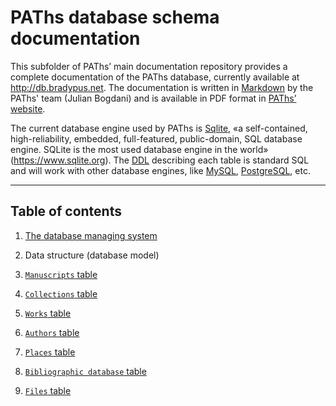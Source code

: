 # PAThs database schema documentation

This subfolder of PAThs’ main documentation repository provides a complete
documentation of the PAThs database, currently available at
http://db.bradypus.net. The documentation is written in [Markdown](https://daringfireball.net/projects/markdown/)
by the PAThs' team (Julian Bogdani) and is available in PDF format in
[PAThs’ website](http://paths.uniroma1.it).

The current database engine used by PAThs is [Sqlite](https://www.sqlite.org/),
«a self-contained, high-reliability, embedded, full-featured, public-domain,
SQL database engine. SQLite is the most used database engine in the world» (https://www.sqlite.org). The [DDL](https://en.wikipedia.org/wiki/Data_definition_language)
describing each table is standard SQL and will work with other database engines, like
[MySQL](https://www.mysql.com/), [PostgreSQL](https://www.postgresql.org/), etc.

---

## Table of contents

1. [The database managing system](dbms.md)
1. Data structure (database model)

  1. [`Manuscripts` table](manuscripts.md)
  1. [`Collections` table](collections.md)
  1. [`Works` table](works.md)
  1. [`Authors` table](authors.md)
  1. [`Places` table](places.md)
  1. [`Bibliographic database` table](biblio.md)
  1. [`Files` table](files.md)
